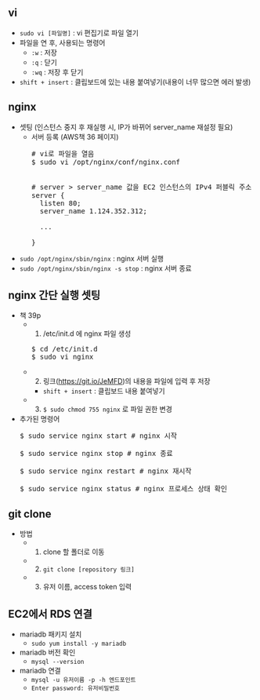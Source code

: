 ## vi
* <code>sudo vi [파일명]</code> : vi 편집기로 파일 열기
* 파일을 연 후, 사용되는 명령어
  * <code>:w</code> : 저장
  * <code>:q</code> : 닫기 
  * <code>:wq</code> : 저장 후 닫기
* <code>shift + insert</code> : 클립보드에 있는 내용 붙여넣기(내용이 너무 많으면 에러 발생)

## nginx
* 셋팅 (인스턴스 중지 후 재실행 시, IP가 바뀌어 server_name 재설정 필요)
  * 서버 등록 (AWS책 36 페이지)
    <pre>
    # vi로 파일을 열음
    $ sudo vi /opt/nginx/conf/nginx.conf
    <br>
    # server > server_name 값을 EC2 인스턴스의 IPv4 퍼블릭 주소 값으로 입력
    server {
      listen 80;
      server_name 1.124.352.312;

      ...

    }
    </pre>
* <code>sudo /opt/nginx/sbin/nginx</code> : nginx 서버 실행
* <code>sudo /opt/nginx/sbin/nginx -s stop</code> : nginx 서버 종료

## nginx 간단 실행 셋팅
* 책 39p
  * 1. /etc/init.d 에 nginx 파일 생성
    <pre>
    $ cd /etc/init.d
    $ sudo vi nginx
    </pre>
  * 2. 링크(https://git.io/JeMFD)의 내용을 파일에 입력 후 저장
    * <code>shift + insert</code> : 클립보드 내용 붙여넣기
  * 3. <code>$ sudo chmod 755 nginx</code> 로 파일 권한 변경
* 추가된 명령어
  <pre>
  $ sudo service nginx start # nginx 시작<br>
  $ sudo service nginx stop # nginx 종료<br>
  $ sudo service nginx restart # nginx 재시작<br>
  $ sudo service nginx status # nginx 프로세스 상태 확인
  </pre>


## git clone
* 방법
  * 1. clone 할 폴더로 이동
  * 2. <code>git clone [repository 링크]</code>
  * 3. 유저 이름, access token 입력

## EC2에서 RDS 연결
* mariadb 패키지 설치
  * <code>sudo yum install -y mariadb</code>
* mariadb 버전 확인
  * <code>mysql --version</code>
* mariadb 연결
  * <code>mysql -u 유저이름 -p -h 엔드포인트</code>
  * <code>Enter password: 유저비밀번호</code>